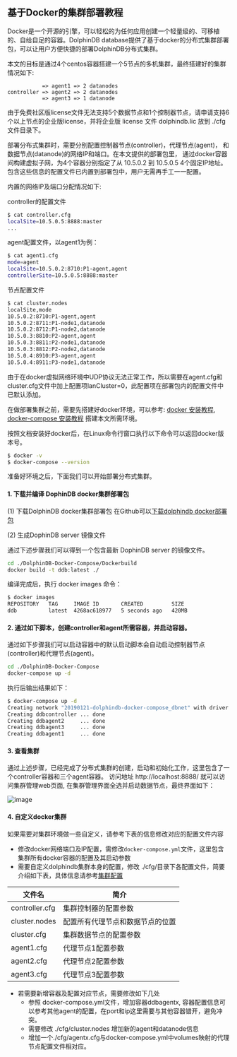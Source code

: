 ##  基于Docker的集群部署教程

Docker是一个开源的引擎，可以轻松的为任何应用创建一个轻量级的、可移植的、自给自足的容器。DolphinDB database提供了基于docker的分布式集群部署包，可以让用户方便快捷的部署DolphinDB分布式集群。

本文的目标是通过4个centos容器搭建一个5节点的多机集群，最终搭建好的集群情况如下:

```
           => agent1 => 2 datanodes
controller => agent2 => 2 datanodes
           => agent3 => 1 datanode
```

由于免费社区版license文件无法支持5个数据节点和1个控制器节点，请申请支持6个以上节点的企业版license，并将企业版 license 文件 dolphindb.lic 放到 ./cfg 文件目录下。

部署分布式集群时，需要分别配置控制器节点(controller)，代理节点(agent)， 和数据节点(datanode)的网络IP和端口。在本文提供的部署包里，
通过docker容器间构建虚拟子网，为4个容器分别指定了从 10.5.0.2 到 10.5.0.5 4个固定IP地址。包含这些信息的配置文件已内置到部署包中，用户无需再手工一一配置。

内置的网络IP及端口分配情况如下:

controller的配置文件
```bash
$ cat controller.cfg
localSite=10.5.0.5:8888:master
...
```
agent配置文件，以agent1为例：
```bash
$ cat agent1.cfg
mode=agent
localSite=10.5.0.2:8710:P1-agent,agent
controllerSite=10.5.0.5:8888:master
```

节点配置文件

```bash
$ cat cluster.nodes
localSite,mode
10.5.0.2:8710:P1-agent,agent
10.5.0.2:8711:P1-node1,datanode
10.5.0.2:8712:P1-node2,datanode
10.5.0.3:8810:P2-agent,agent
10.5.0.3:8811:P2-node1,datanode
10.5.0.3:8812:P2-node2,datanode
10.5.0.4:8910:P3-agent,agent
10.5.0.4:8911:P3-node1,datanode
```

由于在docker虚拟网络环境中UDP协议无法正常工作，所以需要在agent.cfg和cluster.cfg文件中加上配置项lanCluster=0，此配置项在部署包内的配置文件中已默认添加。

在做部署集群之前，需要先搭建好docker环境，可以参考: [docker 安装教程](https://docs.docker.com/install/), [docker-compose 安装教程](https://docs.docker.com/compose/install/#install-compose) 搭建本文所需环境。

按照文档安装好docker后，在Linux命令行窗口执行以下命令可以返回docker版本号。

```bash
$ docker -v
$ docker-compose --version
```

准备好环境之后，下面我们可以开始部署分布式集群。

#### 1. 下载并编译 DophinDB docker集群部署包

(1) 下载DolphinDB docker集群部署包
  在Github可以[下载dolphindb docker部署包](https://github.com/dolphindb/Tutorials_CN/blob/master/docker/DolphinDB-Docker-Compose.zip)

(2) 生成DophinDB server 镜像文件

通过下述步骤我们可以得到一个包含最新 DophinDB server 的镜像文件。
```bash
cd ./DolphinDB-Docker-Compose/Dockerbuild
docker build -t ddb:latest ./
```
编译完成后，执行 docker images 命令：
```bash
$ docker images
REPOSITORY   TAG     IMAGE ID       CREATED         SIZE
ddb          latest  4268ac618977   5 seconds ago   420MB
```

#### 2. 通过如下脚本，创建controller和agent所需容器，并启动容器。

通过如下步骤我们可以启动容器中的默认启动脚本会自动启动控制器节点(controller)和代理节点(agent)。
```bash
cd ./DolphinDB-Docker-Compose
docker-compose up -d
```
执行后输出结果如下：

```bash
$ docker-compose up -d
Creating network "20190121-dolphindb-docker-compose_dbnet" with driver "bridge"
Creating ddbcontroller ... done
Creating ddbagent2     ... done
Creating ddbagent3     ... done
Creating ddbagent1     ... done

```

#### 3. 查看集群

  通过上述步骤，已经完成了分布式集群的创建，启动和初始化工作，这里包含了一个controller容器和三个agent容器。 访问地址 http://localhost:8888/ 就可以访问集群管理web页面, 在集群管理界面全选并启动数据节点，最终界面如下：

  ![image](https://github.com/dolphindb/Tutorials_CN/blob/master/images/docker/cluster_web.png?raw=true)


#### 4. 自定义docker集群

如果需要对集群环境做一些自定义，请参考下表的信息修改对应的配置文件内容
* 修改docker网络端口及IP配置，需修改`docker-compose.yml`文件，这里包含集群所有docker容器的配置及其启动参数
* 需要自定义dolphindb集群本身的配置，修改 ./cfg/目录下各配置文件，简要介绍如下表，具体信息请参考[集群配置](https://www.dolphindb.cn/cn/help/index.html?ClusterSetup.html)
  
文件名|简介|
  ---|---|
controller.cfg|集群控制器的配置参数|
cluster.nodes|配置所有代理节点和数据节点的位置|
cluster.cfg|集群数据节点的配置参数|
agent1.cfg|代理节点1配置参数|
agent2.cfg|代理节点2配置参数|
agent3.cfg|代理节点3配置参数|

* 若需要新增容器及配置对应节点，需要修改如下几处
  * 参照 docker-compose.yml文件，增加容器ddbagentx, 容器配置信息可以参考其他agent的配置，在port和ip这里需要与其他容器错开，避免冲突。
  * 需要修改 ./cfg/cluster.nodes 增加新的agent和datanode信息
  * 增加一个./cfg/agentx.cfg与docker-compose.yml中volumes映射的代理节点配置文件相对应。